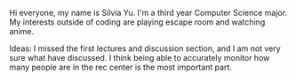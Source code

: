 Hi everyone, my name is Silvia Yu. I'm a third year Computer Science major. My interests outside of coding are playing escape room and watching anime.

Ideas: I missed the first lectures and discussion section, and I am not very sure what have discussed. I think being able to accurately monitor how many people are in the rec center is the most important part. 
